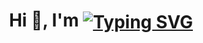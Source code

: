 
<h1 align="center">Hi 👋, I'm 
<a href="https://git.io/typing-svg"><img src="https://readme-typing-svg.demolab.com?font=Fira+Code&weight=500&size=30&pause=1000&vCenter=true&random=false&width=260&height=30&lines=Chhatrodiya+Mayur" alt="Typing SVG" align="center"/></a>
</h1>
